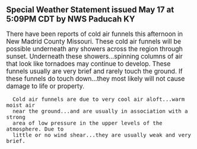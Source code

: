 <p>
   <h2>Special Weather Statement issued May 17 at 5:09PM CDT by NWS Paducah KY</h2>
   <div style="font-size:120%">There have been reports of cold air funnels this afternoon in New
      Madrid County Missouri. These cold air funnels will be possible
      underneath any showers across the region through sunset.
      Underneath these showers...spinning columns of air that look like
      tornadoes may continue to develop. These funnels usually are very
      brief and rarely touch the ground. If these funnels do touch
      down...they most likely will not cause damage to life or property.
      
      Cold air funnels are due to very cool air aloft...warm moist air
      near the ground...and are usually in association with a strong
      area of low pressure in the upper levels of the atmosphere. Due to
      little or no wind shear...they are usually weak and very brief.
   </div>
</p>